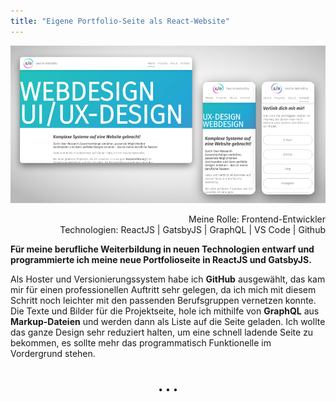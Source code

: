 ```yaml
---
title: "Eigene Portfolio-Seite als React-Website"
---
```


![Neustart in Richtung Programmieren](../images/WebsiteMockup_UIUXDesign.jpg)

<div  style="text-align: right">Meine Rolle: Frontend-Entwickler</div>
<div style="text-align: right">Technologien: ReactJS | GatsbyJS | GraphQL | VS Code | Github</div>

**Für meine berufliche Weiterbildung in neuen Technologien entwarf und programmierte ich meine neue Portfolioseite in ReactJS und GatsbyJS.**

Als Hoster und Versionierungssystem habe ich **GitHub** ausgewählt, das kam mir für einen professionellen Auftritt sehr gelegen, da ich mich mit diesem Schritt noch leichter mit den passenden Berufsgruppen vernetzen konnte. Die Texte und Bilder für die Projektseite, hole ich mithilfe von **GraphQL** aus **Markup-Dateien** und werden dann als Liste auf die Seite geladen. Ich wollte das ganze Design sehr reduziert halten, um eine schnell ladende Seite zu bekommen, es sollte mehr das programmatisch Funktionelle im Vordergrund stehen.

<p style="text-align: center;margin-top: 40px;">&bull; &bull; &bull;</p>
